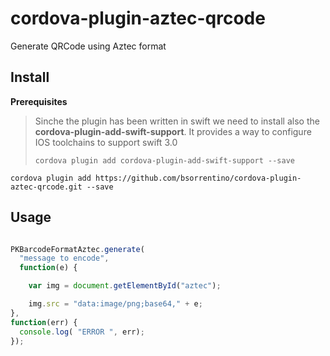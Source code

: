 # cordova-plugin-aztec-qrcode
Generate QRCode using Aztec format


## Install

**Prerequisites**
> Sinche the plugin has been written in swift we need to install also the **cordova-plugin-add-swift-support**. It provides a way to configure IOS toolchains to support swift 3.0
>```
>cordova plugin add cordova-plugin-add-swift-support --save
>```

```
cordova plugin add https://github.com/bsorrentino/cordova-plugin-aztec-qrcode.git --save
```

## Usage

```javascript

PKBarcodeFormatAztec.generate(
  "message to encode",
  function(e) {

    var img = document.getElementById("aztec");

    img.src = "data:image/png;base64," + e;
},
function(err) {
  console.log( "ERROR ", err);
});

```
